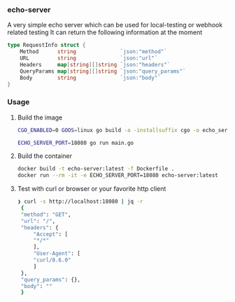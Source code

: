 ### echo-server

A very simple echo server which can be used for local-testing or webhook related testing
It can return the following information at the moment

```go
type RequestInfo struct {
	Method      string              `json:"method"`
	URL         string              `json:"url"`
	Headers     map[string][]string `json:"headers"`
	QueryParams map[string][]string `json:"query_params"`
	Body        string              `json:"body"`
}
```

### Usage

1. Build the image

    ```bash
    CGO_ENABLED=0 GOOS=linux go build -a -installsuffix cgo -o echo_server .

    ECHO_SERVER_PORT=18080 go run main.go
    ```

2. Build the container

    ```bash
    docker build -t echo-server:latest -f Dockerfile .
    docker run --rm -it -e ECHO_SERVER_PORT=18080 echo-server:latest
    ```


3. Test with curl or browser or your favorite http client
   

   ```bash
   ❯ curl -s http://localhost:18080 | jq -r
    {
    "method": "GET",
    "url": "/",
    "headers": {
        "Accept": [
        "*/*"
        ],
        "User-Agent": [
        "curl/8.6.0"
        ]
    },
    "query_params": {},
    "body": ""
    }
    ```